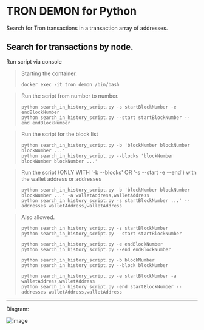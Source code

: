 TRON DEMON for Python
===================

Search for Tron transactions in a transaction array of addresses.

Search for transactions by node.
--------------
Run script via console

> Starting the container.
> ```shell
> docker exec -it tron_demon /bin/bash
> ```

> Run the script from number to number.
>```shell
> python search_in_history_script.py -s startBlockNumber -e endBlockNumber
> python search_in_history_script.py --start startBlockNumber --end endBlockNumber

> Run the script for the block list 
> ```shell
> python search_in_history_script.py -b 'blockNumber blockNumber blockNumber ...'
> python search_in_history_script.py --blocks 'blockNumber blockNumber blockNumber ...'

> Run the script (ONLY WITH '-b --blocks' OR '-s --start -e --end') with the wallet address or addresses
> ```shell
> python search_in_history_script.py -b 'blockNumber blockNumber blockNumber ...' -a walletAddress,walletAddress
> python search_in_history_script.py -s startBlockNumber ...' --addresses walletAddress,walletAddress


> Also allowed.
> ```shell
> python search_in_history_script.py -s startBlockNumber
> python search_in_history_script.py --start startBlockNumber
> 
> python search_in_history_script.py -e endBlockNumber
> python search_in_history_script.py --end endBlockNumber
>
> python search_in_history_script.py -b blockNumber
> python search_in_history_script.py --block blockNumber
> 
> python search_in_history_script.py -e startBlockNumber -a walletAddress,walletAddress
> python search_in_history_script.py -end startBlockNumber --addresses walletAddress,walletAddress

------------------

Diagram:

![image](https://user-images.githubusercontent.com/84931791/169566747-a6513fc1-380a-4541-b313-fb757e40f17b.png)